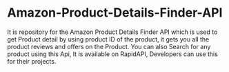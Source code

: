 # Amazon-Product-Details-Finder-API
It is repository for the Amazon Product Details Finder API which is used to get Product detail by using product ID of the product, it gets you all the product reviews and offers on the Product. You can also Search for any product using this Api, It is available on RapidAPI, Developers can use this for their projects.
